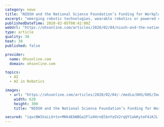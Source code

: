 ```yaml
---
category: news
title: "NIOSH and the National Science Foundation’s Funding for Workplace Robots"
excerpt: "emerging robotic technologies, wearable robotics or powered exoskeletons, remotely controlled or autonomous vehicles and drones, and future robots using advanced artificial intelligence."
publishedDateTime: 2020-02-05T08:42:00Z
webUrl: "https://ohsonline.com/articles/2020/02/04/niosh-and-the-national-science-foundations-funding-for-workplace-robots.aspx?admgarea=ht.FallProtection"
type: article
quality: 38
heat: 38
published: false

provider:
  name: Ohsonline.com
  domain: ohsonline.com

topics:
  - AI
  - AI in Robotics

images:
  - url: "https://ohsonline.com/articles/2020/02/04/-/media/OHS/OHS/Images/2020/01/FirstRepondersMentalHealth.jpg"
    width: 620
    height: 300
    title: "NIOSH and the National Science Foundation’s Funding for Workplace Robots"

secured: "iqvcNW1hxLLU+to+MHk4EbWBGa2FloXHrnQlbnYaSV2rqQY1akKytoF4iKJLfR+xxb+ilm0AafJDCghxpFkSCSuY/s8Hwr4LDSD5AQHLdN69Iwa13zCt1PNbwXdfa0XajTILmxKU0QPAu2G16qbBnIX3Q/iG3ICZ7fpmzzDzLMWUlP/JBAYxP5R4ItNNzvFd2OoQ8IGE1JOarPMUbjC16bG+xW4aN8ThpqdeqXB/hTyU9oQYXED9YaUZIT3V+7jGhadIOn78t/wvCzP+eUOZoiO3xWxQ8wAgV64ikFSeiLTJsEbkSzgoeMpHtbqOp7Tr;cIReuRIhK2mgeeaB1UucGg=="
---
```


